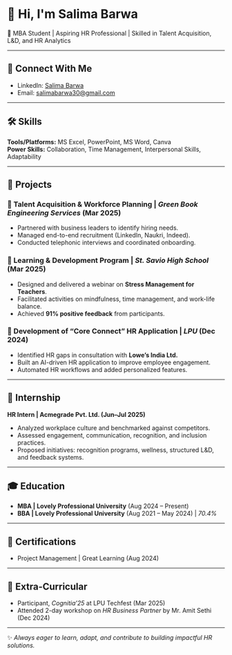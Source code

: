 # 👋 Hi, I'm Salima Barwa  

📍 MBA Student | Aspiring HR Professional | Skilled in Talent Acquisition, L&D, and HR Analytics  

---

## 🔗 Connect With Me
- LinkedIn: [Salima Barwa](https://linkedin.com/in/salima-barwa)  
- Email: [salimabarwa30@gmail.com](mailto:salimabarwa30@gmail.com)  

---

## 🛠️ Skills
**Tools/Platforms:** MS Excel, PowerPoint, MS Word, Canva  
**Power Skills:** Collaboration, Time Management, Interpersonal Skills, Adaptability  

---

## 📂 Projects

### 🔹 Talent Acquisition & Workforce Planning | *Green Book Engineering Services* (Mar 2025)
- Partnered with business leaders to identify hiring needs.  
- Managed end-to-end recruitment (LinkedIn, Naukri, Indeed).  
- Conducted telephonic interviews and coordinated onboarding.  

### 🔹 Learning & Development Program | *St. Savio High School* (Mar 2025)
- Designed and delivered a webinar on **Stress Management for Teachers**.  
- Facilitated activities on mindfulness, time management, and work-life balance.  
- Achieved **91% positive feedback** from participants.  

### 🔹 Development of “Core Connect” HR Application | *LPU* (Dec 2024)
- Identified HR gaps in consultation with **Lowe’s India Ltd.**  
- Built an AI-driven HR application to improve employee engagement.  
- Automated HR workflows and added personalized features.  

---

## 💼 Internship
**HR Intern | Acmegrade Pvt. Ltd. (Jun–Jul 2025)**  
- Analyzed workplace culture and benchmarked against competitors.  
- Assessed engagement, communication, recognition, and inclusion practices.  
- Proposed initiatives: recognition programs, wellness, structured L&D, and feedback systems.  

---

## 🎓 Education
- **MBA | Lovely Professional University** (Aug 2024 – Present)  
- **BBA | Lovely Professional University** (Aug 2021 – May 2024) | *70.4%*  

---

## 📜 Certifications
- Project Management | Great Learning (Aug 2024)  

---

## 🌟 Extra-Curricular
- Participant, *Cognitia’25* at LPU Techfest (Mar 2025)  
- Attended 2-day workshop on *HR Business Partner* by Mr. Amit Sethi (Dec 2024)  

---

✨ *Always eager to learn, adapt, and contribute to building impactful HR solutions.*  
